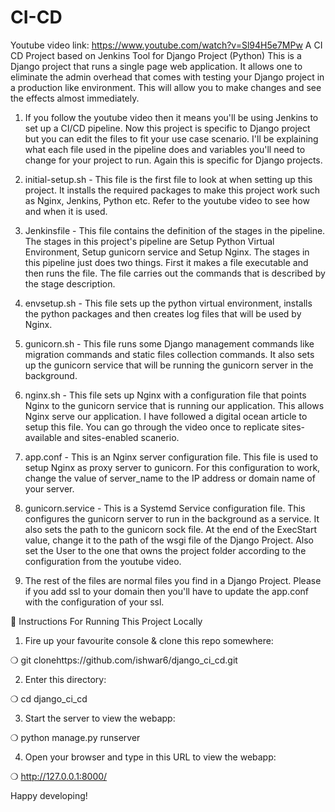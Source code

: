 # CI-CD
Youtube video link: https://www.youtube.com/watch?v=Sl94H5e7MPw
A CI CD Project based on Jenkins Tool for Django Project (Python)
This is a Django project that runs a single page web application. It allows one to eliminate the admin overhead that comes with testing your Django project in a production like environment. This will allow you to make changes and see the effects almost immediately.

1) If you follow the youtube video then it means you'll be using Jenkins to set up a CI/CD pipeline. Now this project is specific to Django project but you can edit the files to fit your use case scenario. I'll be explaining what each file used in the pipeline does and variables you'll need to change for your project to run. Again this is specific for Django projects.

2) initial-setup.sh - This file is the first file to look at when setting up this project. It installs the required packages to make this project work such as Nginx, Jenkins, Python etc. Refer to the youtube video to see how and when it is used.

3) Jenkinsfile - This file contains the definition of the stages in the pipeline. The stages in this project's pipeline are Setup Python Virtual Environment, Setup gunicorn service and Setup Nginx. The stages in this pipeline just does two things. First it makes a file executable and then runs the file. The file carries out the commands that is described by the stage description.

4) envsetup.sh - This file sets up the python virtual environment, installs the python packages and then creates log files that will be used by Nginx.

5) gunicorn.sh - This file runs some Django management commands like migration commands and static files collection commands. It also sets up the gunicorn service that will be running the gunicorn server in the background.

6) nginx.sh - This file sets up Nginx with a configuration file that points Nginx to the gunicorn service that is running our application. This allows Nginx serve our application. I have followed a digital ocean article to setup this file. You can go through the video once to replicate sites-available and sites-enabled scanerio.

7) app.conf - This is an Nginx server configuration file. This file is used to setup Nginx as proxy server to gunicorn. For this configuration to work, change the value of server_name to the IP address or domain name of your server.

8) gunicorn.service - This is a Systemd Service configuration file. This configures the gunicorn server to run in the background as a service. It also sets the path to the gunicorn sock file. At the end of the ExecStart value, change it to the path of the wsgi file of the Django Project. Also set the User to the one that owns the project folder according to the configuration from the youtube video.

9) The rest of the files are normal files you find in a Django Project. Please if you add ssl to your domain then you'll have to update the app.conf with the configuration of your ssl.

📃 Instructions For Running This Project Locally
1) Fire up your favourite console & clone this repo somewhere:

❍ git clonehttps://github.com/ishwar6/django_ci_cd.git

2) Enter this directory:

❍ cd django_ci_cd

3) Start the server to view the webapp:

❍ python manage.py runserver 

4) Open your browser and type in this URL to view the webapp:

❍ http://127.0.0.1:8000/

Happy developing!
